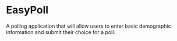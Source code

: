 # EasyPoll

A polling application that will allow users to enter basic demographic information and submit their choice for a poll.
